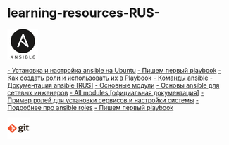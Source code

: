# learning-resources-RUS-

<div>
<img src="https://github.com/devicons/devicon/blob/master/icons/ansible/ansible-original-wordmark.svg" title="Ansible"  alt="Ansible" width="70" height="70"/>&nbsp;
</div>

<a href="https://www.digitalocean.com/community/tutorials/how-to-install-and-configure-ansible-on-ubuntu-20-04-ru">- Установка и настройка ansible на Ubuntu</a>
<a href="https://habr.com/ru/company/southbridge/blog/569172/">- Пишем первый playbook</a>
<a href="https://infoit.com.ua/linux/kak-sozdavat-ansible-roli-i-ispolzovat-ix-v-playbook/">- Как создать роли и использовать их в Playbook</a>
<a href="https://900913.ru/tldr/common/en/ansible/">- Команды ansible</a>
<a href="https://pocoz.gitbooks.io/ansible_for_dev_ops_russian/content/ustanovka-ansible.html">- Документация ansible [RUS]</a>
<a href="https://webhamster.ru/mytetrashare/index/mtb0/1574846752mh9044uv9w">- Основные модули</a>
<a href="https://ansible-for-network-engineers.readthedocs.io/ru/latest/book/02_playbook_basics/variables.html">- Основы ansible для сетевых инженеров</a>
<a href="https://docs.ansible.com/ansible/2.9/modules/list_of_all_modules.html">- All modules [официальная документация]</a>
<a href="https://www.dmosk.ru/miniinstruktions.php?mini=ansible-roles-example">- Пример ролей для установки сервисов и настройки системы</a>
<a href="https://andreyex.ru/linux/ansible-roli-v-ansible/">- Подробнее про ansible roles</a>
<a href="https://habr.com/ru/company/southbridge/blog/569172/">- Пишем первый playbook</a>


<div>
<img src="https://github.com/devicons/devicon/blob/master/icons/git/git-original-wordmark.svg" title="Git" **alt="Git" width="50" height="50"/>&nbsp
</div>


